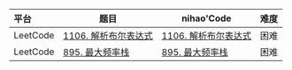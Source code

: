 | 平台     | 题目                                                         | nihao'Code                                                   | 难度 |
| :------- | ------------------------------------------------------------ | ------------------------------------------------------------ | ---- |
| LeetCode | [1106. 解析布尔表达式](https://leetcode.cn/problems/parsing-a-boolean-expression/description/) | [1106. 解析布尔表达式](https://github.com/xuhaodong1/nihao_algorithm_notes/blob/6fe08b65bf7556571d7c5c8c96d71401a8ce0121/LeetCode/Stack.swift#L13-L30) | 困难 |
| LeetCode | [895. 最大频率栈](https://leetcode.cn/problems/maximum-frequency-stack/description/) | [895. 最大频率栈](https://github.com/xuhaodong1/nihao_algorithm_notes/blob/879bde6156eb0db98026be29559c1e5a8b39c1f8/LeetCode/Stack.swift#L10-L29) | 困难 |

